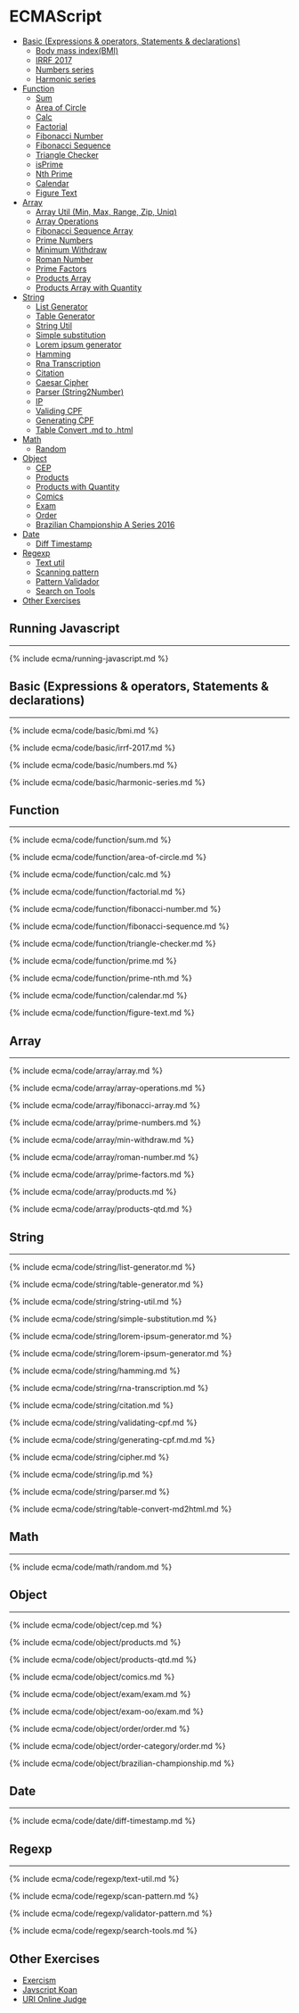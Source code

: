 # ECMAScript

* [Basic (Expressions & operators, Statements & declarations)](#basic-expressions--operators-statements--declarations)
  * [Body mass index(BMI)](#body-mass-index-bmi)
  * [IRRF 2017](#irrf-2017)
  * [Numbers series](#numbers-series)
  * [Harmonic series](#harmonic-series)
* [Function](#function)
  * [Sum](#sum)
  * [Area of Circle](#area-of-circle)
  * [Calc](#calc)
  * [Factorial](#factorial)
  * [Fibonacci Number](#fibonacci-number)
  * [Fibonacci Sequence](#fibonacci-sequence)
  * [Triangle Checker](#triangle-checker)
  * [isPrime](#isprime)
  * [Nth Prime](#nth-prime)
  * [Calendar](#calendar)
  * [Figure Text](#figure-text)
* [Array](#array)
  * [Array Util (Min, Max, Range, Zip, Uniq)](#array-util-min-max-range-zip-uniq)
  * [Array Operations](#array-operations)
  * [Fibonacci Sequence Array](#fibonacci-sequence-array)
  * [Prime Numbers](#prime-numbers-array)
  * [Minimum Withdraw](#min-withdraw)
  * [Roman Number](#roman-number)
  * [Prime Factors](#prime-factors)
  * [Products Array](#products-array)
  * [Products Array with Quantity](#products-array-with-quantity)
* [String](#string)
  * [List Generator](#list-generator)
  * [Table Generator](#table-generator)
  * [String Util](#string-util)
  * [Simple substitution](#simple-substitution)
  * [Lorem ipsum generator](#lorem-ipsum-generator)
  * [Hamming](#hamming)
  * [Rna Transcription](#rna-transcription)
  * [Citation](#citation)
  * [Caesar Cipher](#cipher)
  * [Parser (String2Number)](#parser-string2number)
  * [IP](#ip)
  * [Validing CPF](#validing-cpf)
  * [Generating CPF](#generating-cpf)
  * [Table Convert .md to .html](#table-convert-md-to-html)
* [Math](#math)
  * [Random](#random)
* [Object](#object)
  * [CEP](#cep)
  * [Products](#products)
  * [Products with Quantity](#products-with-quantity)
  * [Comics](#comics)
  * [Exam](#exam)
  * [Order](#order)
  * [Brazilian Championship A Series 2016](#brazilian-championship-a-series-2016)
* [Date](#date)
  * [Diff Timestamp](#diff-timestamp)
* [Regexp](#regexp)
  * [Text util](#text-util)
  * [Scanning pattern](#scanning-pattern)
  * [Pattern Validador](#pattern-validator)
  * [Search on Tools](#search-on-tools)
* [Other Exercises](#other-exercises)


## Running Javascript
---

{% include ecma/running-javascript.md %}

## Basic (Expressions & operators, Statements & declarations)
---

{% include ecma/code/basic/bmi.md %}

{% include ecma/code/basic/irrf-2017.md %}

{% include ecma/code/basic/numbers.md %}

{% include ecma/code/basic/harmonic-series.md %}

## Function
---

{% include ecma/code/function/sum.md %}

{% include ecma/code/function/area-of-circle.md %}

{% include ecma/code/function/calc.md %}

{% include ecma/code/function/factorial.md %}

{% include ecma/code/function/fibonacci-number.md %}

{% include ecma/code/function/fibonacci-sequence.md %}

{% include ecma/code/function/triangle-checker.md %}

{% include ecma/code/function/prime.md %}

{% include ecma/code/function/prime-nth.md %}

{% include ecma/code/function/calendar.md %}

{% include ecma/code/function/figure-text.md %}

## Array
---

{% include ecma/code/array/array.md %}

{% include ecma/code/array/array-operations.md %}

{% include ecma/code/array/fibonacci-array.md %}

{% include ecma/code/array/prime-numbers.md %}

{% include ecma/code/array/min-withdraw.md %}

{% include ecma/code/array/roman-number.md %}

{% include ecma/code/array/prime-factors.md %}

{% include ecma/code/array/products.md %}

{% include ecma/code/array/products-qtd.md %}

## String
---

{% include ecma/code/string/list-generator.md %}

{% include ecma/code/string/table-generator.md %}

{% include ecma/code/string/string-util.md %}

{% include ecma/code/string/simple-substitution.md %}

{% include ecma/code/string/lorem-ipsum-generator.md %}

{% include ecma/code/string/lorem-ipsum-generator.md %}

{% include ecma/code/string/hamming.md %}

{% include ecma/code/string/rna-transcription.md %}

{% include ecma/code/string/citation.md %}

{% include ecma/code/string/validating-cpf.md %}

{% include ecma/code/string/generating-cpf.md.md %}

{% include ecma/code/string/cipher.md %}

{% include ecma/code/string/ip.md %}

{% include ecma/code/string/parser.md %}

{% include ecma/code/string/table-convert-md2html.md %}

## Math
---

{% include ecma/code/math/random.md %}

## Object
---

{% include ecma/code/object/cep.md %}

{% include ecma/code/object/products.md %}

{% include ecma/code/object/products-qtd.md %}

{% include ecma/code/object/comics.md %}

{% include ecma/code/object/exam/exam.md %}

{% include ecma/code/object/exam-oo/exam.md %}

{% include ecma/code/object/order/order.md %}

{% include ecma/code/object/order-category/order.md %}

{% include ecma/code/object/brazilian-championship.md %}

## Date
---

{% include ecma/code/date/diff-timestamp.md %}

## Regexp
---

{% include ecma/code/regexp/text-util.md %}

{% include ecma/code/regexp/scan-pattern.md %}

{% include ecma/code/regexp/validator-pattern.md %}

{% include ecma/code/regexp/search-tools.md %}

## Other Exercises

* [Exercism](http://exercism.io/languages/ecmascript/exercises)
* [Javscript Koan](https://github.com/mrdavidlaing/javascript-koans)
* [URI Online Judge](https://www.urionlinejudge.com.br/judge/en/categories)

<!-- 
  TODO
  https://rosettacode.org/wiki/Category:Programming_Tasks
  https://github.com/marcosfede/algorithms
  https://github.com/stars?utf8=✓&q=algorithms
-->